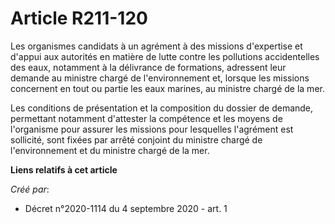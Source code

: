 # Article R211-120

Les organismes candidats à un agrément à des missions d'expertise et d'appui aux autorités en matière de lutte contre les
pollutions accidentelles des eaux, notamment à la délivrance de formations, adressent leur demande au ministre chargé de
l'environnement et, lorsque les missions concernent en tout ou partie les eaux marines, au ministre chargé de la mer.

Les conditions de présentation et la composition du dossier de demande, permettant notamment d'attester la compétence et les
moyens de l'organisme pour assurer les missions pour lesquelles l'agrément est sollicité, sont fixées par arrêté conjoint du
ministre chargé de l'environnement et du ministre chargé de la mer.

**Liens relatifs à cet article**

_Créé par_:

  - Décret n°2020-1114 du 4 septembre 2020 - art. 1
